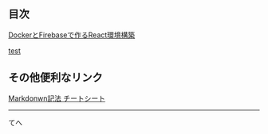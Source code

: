 ## 目次
[DockerとFirebaseで作るReact環境構築](https://ikmnjrd.github.io/docker-firebase)

[test](https://ikmnjrd.github.io/test)

## その他便利なリンク
[Markdonwn記法 チートシート](https://qiita.com/Qiita/items/c686397e4a0f4f11683d)

***
てへ